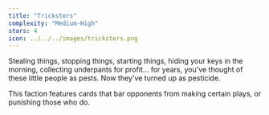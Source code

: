 ```yaml
---
title: "Tricksters"
complexity: "Medium-High"
stars: 4
icon: ../../../images/tricksters.png
---
```


Stealing things, stopping things, starting things, hiding your keys in the morning, collecting underpants for profit… for years, you've thought of these little people as pests. Now they've turned up as pesticide.

This faction features cards that bar opponents from making certain plays, or punishing those who do.
